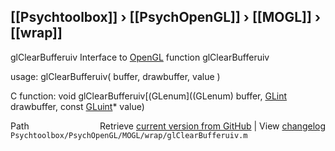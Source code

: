 ## [[Psychtoolbox]] &#8250; [[PsychOpenGL]] &#8250; [[MOGL]] &#8250; [[wrap]]

glClearBufferuiv  Interface to [OpenGL](OpenGL) function glClearBufferuiv  
  
usage:  glClearBufferuiv( buffer, drawbuffer, value )  
  
C function:  void glClearBufferuiv[(GLenum]((GLenum) buffer, [GLint](GLint) drawbuffer, const [GLuint](GLuint)\* value)  




<div class="code_header" style="text-align:right;">
  <span style="float:left;">Path&nbsp;&nbsp;</span> <span class="counter">Retrieve <a href=
  "https://raw.github.com/Psychtoolbox-3/Psychtoolbox-3/beta/Psychtoolbox/PsychOpenGL/MOGL/wrap/glClearBufferuiv.m">current version from GitHub</a> | View <a href=
  "https://github.com/Psychtoolbox-3/Psychtoolbox-3/commits/beta/Psychtoolbox/PsychOpenGL/MOGL/wrap/glClearBufferuiv.m">changelog</a></span>
</div>
<div class="code">
  <code>Psychtoolbox/PsychOpenGL/MOGL/wrap/glClearBufferuiv.m</code>
</div>

